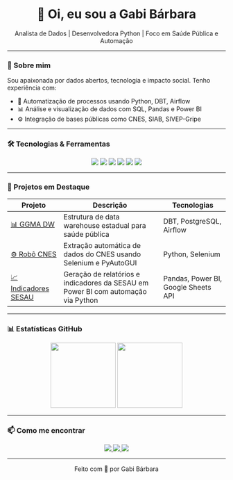 <h1 align="center">👋 Oi, eu sou a Gabi Bárbara</h1>

<p align="center">
  Analista de Dados | Desenvolvedora Python | Foco em Saúde Pública e Automação
</p>

---

### 🚀 Sobre mim

Sou apaixonada por dados abertos, tecnologia e impacto social. Tenho experiência com:
- 🔄 Automatização de processos usando Python, DBT, Airflow
- 📊 Análise e visualização de dados com SQL, Pandas e Power BI
- ⚙️ Integração de bases públicas como CNES, SIAB, SIVEP-Gripe

---

### 🛠️ Tecnologias & Ferramentas

<div align="center">
  <img src="https://img.shields.io/badge/-Python-3776AB?style=flat&logo=python&logoColor=white" />
  <img src="https://img.shields.io/badge/-SQL-4479A1?style=flat&logo=postgresql&logoColor=white" />
  <img src="https://img.shields.io/badge/-Airflow-017CEE?style=flat&logo=apache-airflow&logoColor=white" />
  <img src="https://img.shields.io/badge/-DBT-FF694B?style=flat&logo=dbt&logoColor=white" />
  <img src="https://img.shields.io/badge/-Power BI-F2C811?style=flat&logo=powerbi&logoColor=black" />
  <img src="https://img.shields.io/badge/-GitHub-181717?style=flat&logo=github&logoColor=white" />
</div>

---

### 📌 Projetos em Destaque

| Projeto | Descrição | Tecnologias |
|--------|------------|-------------|
| [📊 GGMA DW](https://github.com/NGI-SECOGE-SESAU/database_ggma) | Estrutura de data warehouse estadual para saúde pública | DBT, PostgreSQL, Airflow |
| [⚙️ Robô CNES](https://github.com/NGI-SECOGE-SESAU/robot_cnes) | Extração automática de dados do CNES usando Selenium e PyAutoGUI | Python, Selenium |
| [📈 Indicadores SESAU](https://github.com/NGI-SECOGE-SESAU/indicadores_sesau) | Geração de relatórios e indicadores da SESAU em Power BI com automação via Python | Pandas, Power BI, Google Sheets API |

---

### 📊 Estatísticas GitHub

<p align="center">
  <img src="https://github-readme-stats.vercel.app/api?username=gabrielabarbara1&show_icons=true&theme=radical" height="150"/>
  <img src="https://github-readme-stats.vercel.app/api/top-langs/?username=gabrielabarbara1&layout=compact&theme=radical" height="150"/>
</p>

---

### 📫 Como me encontrar

<div align="center">
  <a href="mailto:gabriela@email.com">
    <img src="https://img.shields.io/badge/-Email-D14836?style=flat&logo=gmail&logoColor=white"/>
  </a>
  <a href="https://www.linkedin.com/in/gabrielabarbara1">
    <img src="https://img.shields.io/badge/-LinkedIn-0077B5?style=flat&logo=linkedin&logoColor=white"/>
  </a>
  <a href="https://github.com/gabrielabarbara1">
    <img src="https://img.shields.io/badge/-GitHub-181717?style=flat&logo=github&logoColor=white"/>
  </a>
</div>

---

<p align="center">
  Feito com 💙 por Gabi Bárbara
</p>
